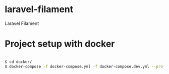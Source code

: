 # laravel-filament
Laravel Filament

# Project setup with docker

```bash

$ cd docker/
$ docker-compose -f docker-compose.yml -f docker-compose.dev.yml --project-name filament --env-file ./config/.env up --build -d

```